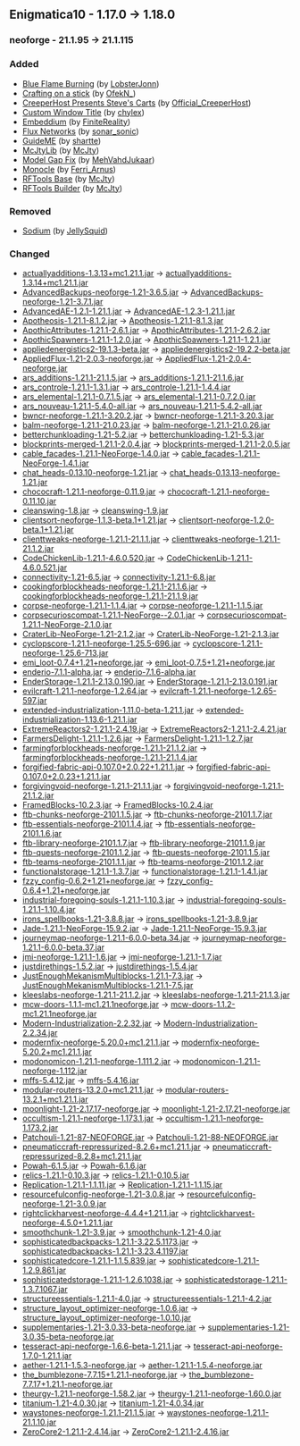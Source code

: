 ## Enigmatica10 - 1.17.0 -> 1.18.0

### neoforge - 21.1.95 -> 21.1.115

### Added

  * [Blue Flame Burning](https://www.curseforge.com/minecraft/mc-mods/blueflame) (by [LobsterJonn](https://www.curseforge.com/members/LobsterJonn/projects))
  * [Crafting on a stick](https://www.curseforge.com/minecraft/mc-mods/crafting-on-a-stick) (by [OfekN_](https://www.curseforge.com/members/OfekN_/projects))
  * [CreeperHost Presents Steve's Carts](https://www.curseforge.com/minecraft/mc-mods/creeperhost-presents-steves-carts) (by [Official_CreeperHost](https://www.curseforge.com/members/Official_CreeperHost/projects))
  * [Custom Window Title](https://www.curseforge.com/minecraft/mc-mods/custom-window-title) (by [chylex](https://www.curseforge.com/members/chylex/projects))
  * [Embeddium](https://www.curseforge.com/minecraft/mc-mods/embeddium) (by [FiniteReality](https://www.curseforge.com/members/FiniteReality/projects))
  * [Flux Networks](https://www.curseforge.com/minecraft/mc-mods/flux-networks) (by [sonar_sonic](https://www.curseforge.com/members/sonar_sonic/projects))
  * [GuideME](https://www.curseforge.com/minecraft/mc-mods/guideme) (by [shartte](https://www.curseforge.com/members/shartte/projects))
  * [McJtyLib](https://www.curseforge.com/minecraft/mc-mods/mcjtylib) (by [McJty](https://www.curseforge.com/members/McJty/projects))
  * [Model Gap Fix](https://www.curseforge.com/minecraft/mc-mods/model-gap-fix) (by [MehVahdJukaar](https://www.curseforge.com/members/MehVahdJukaar/projects))
  * [Monocle](https://www.curseforge.com/minecraft/mc-mods/monocle) (by [Ferri_Arnus](https://www.curseforge.com/members/Ferri_Arnus/projects))
  * [RFTools Base](https://www.curseforge.com/minecraft/mc-mods/rftools-base) (by [McJty](https://www.curseforge.com/members/McJty/projects))
  * [RFTools Builder](https://www.curseforge.com/minecraft/mc-mods/rftools-builder) (by [McJty](https://www.curseforge.com/members/McJty/projects))

### Removed

  * [Sodium](https://www.curseforge.com/minecraft/mc-mods/sodium) (by [JellySquid](https://www.curseforge.com/members/JellySquid/projects))

### Changed

  * [actuallyadditions-1.3.13+mc1.21.1.jar](https://www.curseforge.com/minecraft/mc-mods/actually-additions/files/6085031) -> [actuallyadditions-1.3.14+mc1.21.1.jar](https://www.curseforge.com/minecraft/mc-mods/actually-additions/files/6151639)
  * [AdvancedBackups-neoforge-1.21-3.6.5.jar](https://www.curseforge.com/minecraft/mc-mods/advanced-backups/files/6078908) -> [AdvancedBackups-neoforge-1.21-3.7.1.jar](https://www.curseforge.com/minecraft/mc-mods/advanced-backups/files/6148234)
  * [AdvancedAE-1.2.1-1.21.1.jar](https://www.curseforge.com/minecraft/mc-mods/advancedae/files/6074479) -> [AdvancedAE-1.2.3-1.21.1.jar](https://www.curseforge.com/minecraft/mc-mods/advancedae/files/6144667)
  * [Apotheosis-1.21.1-8.1.2.jar](https://www.curseforge.com/minecraft/mc-mods/apotheosis/files/6078226) -> [Apotheosis-1.21.1-8.1.3.jar](https://www.curseforge.com/minecraft/mc-mods/apotheosis/files/6148732)
  * [ApothicAttributes-1.21.1-2.6.1.jar](https://www.curseforge.com/minecraft/mc-mods/apothic-attributes/files/6060907) -> [ApothicAttributes-1.21.1-2.6.2.jar](https://www.curseforge.com/minecraft/mc-mods/apothic-attributes/files/6148951)
  * [ApothicSpawners-1.21.1-1.2.0.jar](https://www.curseforge.com/minecraft/mc-mods/apothic-spawners/files/6058055) -> [ApothicSpawners-1.21.1-1.2.1.jar](https://www.curseforge.com/minecraft/mc-mods/apothic-spawners/files/6148923)
  * [appliedenergistics2-19.1.3-beta.jar](https://www.curseforge.com/minecraft/mc-mods/applied-energistics-2/files/6087880) -> [appliedenergistics2-19.2.2-beta.jar](https://www.curseforge.com/minecraft/mc-mods/applied-energistics-2/files/6140781)
  * [AppliedFlux-1.21-2.0.3-neoforge.jar](https://www.curseforge.com/minecraft/mc-mods/applied-flux/files/5946853) -> [AppliedFlux-1.21-2.0.4-neoforge.jar](https://www.curseforge.com/minecraft/mc-mods/applied-flux/files/6171002)
  * [ars_additions-1.21.1-21.1.5.jar](https://www.curseforge.com/minecraft/mc-mods/ars-additions/files/5963794) -> [ars_additions-1.21.1-21.1.6.jar](https://www.curseforge.com/minecraft/mc-mods/ars-additions/files/6164563)
  * [ars_controle-1.21.1-1.3.1.jar](https://www.curseforge.com/minecraft/mc-mods/ars-controle/files/5952115) -> [ars_controle-1.21.1-1.4.4.jar](https://www.curseforge.com/minecraft/mc-mods/ars-controle/files/6173250)
  * [ars_elemental-1.21.1-0.7.1.5.jar](https://www.curseforge.com/minecraft/mc-mods/ars-elemental/files/6086122) -> [ars_elemental-1.21.1-0.7.2.0.jar](https://www.curseforge.com/minecraft/mc-mods/ars-elemental/files/6164238)
  * [ars_nouveau-1.21.1-5.4.0-all.jar](https://www.curseforge.com/minecraft/mc-mods/ars-nouveau/files/6101196) -> [ars_nouveau-1.21.1-5.4.2-all.jar](https://www.curseforge.com/minecraft/mc-mods/ars-nouveau/files/6175894)
  * [bwncr-neoforge-1.21.1-3.20.2.jar](https://www.curseforge.com/minecraft/mc-mods/bad-wither-no-cookie-reloaded/files/5969235) -> [bwncr-neoforge-1.21.1-3.20.3.jar](https://www.curseforge.com/minecraft/mc-mods/bad-wither-no-cookie-reloaded/files/6172735)
  * [balm-neoforge-1.21.1-21.0.23.jar](https://www.curseforge.com/minecraft/mc-mods/balm/files/6077702) -> [balm-neoforge-1.21.1-21.0.26.jar](https://www.curseforge.com/minecraft/mc-mods/balm/files/6170430)
  * [betterchunkloading-1.21-5.2.jar](https://www.curseforge.com/minecraft/mc-mods/better-chunk-loading-forge-fabric/files/6005149) -> [betterchunkloading-1.21-5.3.jar](https://www.curseforge.com/minecraft/mc-mods/better-chunk-loading-forge-fabric/files/6131967)
  * [blockprints-merged-1.21.1-2.0.4.jar](https://www.curseforge.com/minecraft/mc-mods/block-prints/files/5901355) -> [blockprints-merged-1.21.1-2.0.5.jar](https://www.curseforge.com/minecraft/mc-mods/block-prints/files/6175970)
  * [cable_facades-1.21.1-NeoForge-1.4.0.jar](https://www.curseforge.com/minecraft/mc-mods/cable-facades/files/6024345) -> [cable_facades-1.21.1-NeoForge-1.4.1.jar](https://www.curseforge.com/minecraft/mc-mods/cable-facades/files/6145095)
  * [chat_heads-0.13.10-neoforge-1.21.jar](https://www.curseforge.com/minecraft/mc-mods/chat-heads/files/6107653) -> [chat_heads-0.13.13-neoforge-1.21.jar](https://www.curseforge.com/minecraft/mc-mods/chat-heads/files/6171103)
  * [chococraft-1.21.1-neoforge-0.11.9.jar](https://www.curseforge.com/minecraft/mc-mods/chococraft/files/6033505) -> [chococraft-1.21.1-neoforge-0.11.10.jar](https://www.curseforge.com/minecraft/mc-mods/chococraft/files/6168957)
  * [cleanswing-1.8.jar](https://www.curseforge.com/minecraft/mc-mods/clean-swing-through-grass/files/5962509) -> [cleanswing-1.9.jar](https://www.curseforge.com/minecraft/mc-mods/clean-swing-through-grass/files/6153780)
  * [clientsort-neoforge-1.1.3-beta.1+1.21.jar](https://www.curseforge.com/minecraft/mc-mods/clientsort/files/6095277) -> [clientsort-neoforge-1.2.0-beta.1+1.21.jar](https://www.curseforge.com/minecraft/mc-mods/clientsort/files/6170479)
  * [clienttweaks-neoforge-1.21.1-21.1.1.jar](https://www.curseforge.com/minecraft/mc-mods/client-tweaks/files/5623442) -> [clienttweaks-neoforge-1.21.1-21.1.2.jar](https://www.curseforge.com/minecraft/mc-mods/client-tweaks/files/6157047)
  * [CodeChickenLib-1.21.1-4.6.0.520.jar](https://www.curseforge.com/minecraft/mc-mods/codechicken-lib-1-8/files/6061637) -> [CodeChickenLib-1.21.1-4.6.0.521.jar](https://www.curseforge.com/minecraft/mc-mods/codechicken-lib-1-8/files/6166790)
  * [connectivity-1.21-6.5.jar](https://www.curseforge.com/minecraft/mc-mods/connectivity/files/6050421) -> [connectivity-1.21.1-6.8.jar](https://www.curseforge.com/minecraft/mc-mods/connectivity/files/6164795)
  * [cookingforblockheads-neoforge-1.21.1-21.1.6.jar](https://www.curseforge.com/minecraft/mc-mods/cooking-for-blockheads/files/6079450) -> [cookingforblockheads-neoforge-1.21.1-21.1.9.jar](https://www.curseforge.com/minecraft/mc-mods/cooking-for-blockheads/files/6166945)
  * [corpse-neoforge-1.21.1-1.1.4.jar](https://www.curseforge.com/minecraft/mc-mods/corpse/files/5985809) -> [corpse-neoforge-1.21.1-1.1.5.jar](https://www.curseforge.com/minecraft/mc-mods/corpse/files/6121250)
  * [corpsecurioscompat-1.21.1-NeoForge--2.0.1.jar](https://www.curseforge.com/minecraft/mc-mods/corpse-x-curios-api-compat/files/6045859) -> [corpsecurioscompat-1.21.1-NeoForge-2.1.0.jar](https://www.curseforge.com/minecraft/mc-mods/corpse-x-curios-api-compat/files/6154101)
  * [CraterLib-NeoForge-1.21-2.1.2.jar](https://www.curseforge.com/minecraft/mc-mods/craterlib/files/5958868) -> [CraterLib-NeoForge-1.21-2.1.3.jar](https://www.curseforge.com/minecraft/mc-mods/craterlib/files/6150125)
  * [cyclopscore-1.21.1-neoforge-1.25.5-696.jar](https://www.curseforge.com/minecraft/mc-mods/cyclops-core/files/6059640) -> [cyclopscore-1.21.1-neoforge-1.25.6-713.jar](https://www.curseforge.com/minecraft/mc-mods/cyclops-core/files/6173925)
  * [emi_loot-0.7.4+1.21+neoforge.jar](https://www.curseforge.com/minecraft/mc-mods/emi-loot/files/5760220) -> [emi_loot-0.7.5+1.21+neoforge.jar](https://www.curseforge.com/minecraft/mc-mods/emi-loot/files/6155842)
  * [enderio-7.1.1-alpha.jar](https://www.curseforge.com/minecraft/mc-mods/ender-io/files/6037388) -> [enderio-7.1.6-alpha.jar](https://www.curseforge.com/minecraft/mc-mods/ender-io/files/6138288)
  * [EnderStorage-1.21.1-2.13.0.190.jar](https://www.curseforge.com/minecraft/mc-mods/ender-storage-1-8/files/6045204) -> [EnderStorage-1.21.1-2.13.0.191.jar](https://www.curseforge.com/minecraft/mc-mods/ender-storage-1-8/files/6159037)
  * [evilcraft-1.21.1-neoforge-1.2.64.jar](https://www.curseforge.com/minecraft/mc-mods/evilcraft/files/6102312) -> [evilcraft-1.21.1-neoforge-1.2.65-597.jar](https://www.curseforge.com/minecraft/mc-mods/evilcraft/files/6173946)
  * [extended-industrialization-1.11.0-beta-1.21.1.jar](https://www.curseforge.com/minecraft/mc-mods/extended-industrialization/files/6089000) -> [extended-industrialization-1.13.6-1.21.1.jar](https://www.curseforge.com/minecraft/mc-mods/extended-industrialization/files/6169157)
  * [ExtremeReactors2-1.21.1-2.4.19.jar](https://www.curseforge.com/minecraft/mc-mods/extreme-reactors/files/6052271) -> [ExtremeReactors2-1.21.1-2.4.21.jar](https://www.curseforge.com/minecraft/mc-mods/extreme-reactors/files/6158187)
  * [FarmersDelight-1.21.1-1.2.6.jar](https://www.curseforge.com/minecraft/mc-mods/farmers-delight/files/5962800) -> [FarmersDelight-1.21.1-1.2.7.jar](https://www.curseforge.com/minecraft/mc-mods/farmers-delight/files/6154807)
  * [farmingforblockheads-neoforge-1.21.1-21.1.2.jar](https://www.curseforge.com/minecraft/mc-mods/farming-for-blockheads/files/5676542) -> [farmingforblockheads-neoforge-1.21.1-21.1.4.jar](https://www.curseforge.com/minecraft/mc-mods/farming-for-blockheads/files/6147665)
  * [forgified-fabric-api-0.107.0+2.0.22+1.21.1.jar](https://www.curseforge.com/minecraft/mc-mods/forgified-fabric-api/files/5998326) -> [forgified-fabric-api-0.107.0+2.0.23+1.21.1.jar](https://www.curseforge.com/minecraft/mc-mods/forgified-fabric-api/files/6136650)
  * [forgivingvoid-neoforge-1.21.1-21.1.1.jar](https://www.curseforge.com/minecraft/mc-mods/forgiving-void/files/5623776) -> [forgivingvoid-neoforge-1.21.1-21.1.2.jar](https://www.curseforge.com/minecraft/mc-mods/forgiving-void/files/6171035)
  * [FramedBlocks-10.2.3.jar](https://www.curseforge.com/minecraft/mc-mods/framedblocks/files/6090984) -> [FramedBlocks-10.2.4.jar](https://www.curseforge.com/minecraft/mc-mods/framedblocks/files/6127891)
  * [ftb-chunks-neoforge-2101.1.5.jar](https://www.curseforge.com/minecraft/mc-mods/ftb-chunks-forge/files/5968500) -> [ftb-chunks-neoforge-2101.1.7.jar](https://www.curseforge.com/minecraft/mc-mods/ftb-chunks-forge/files/6121389)
  * [ftb-essentials-neoforge-2101.1.4.jar](https://www.curseforge.com/minecraft/mc-mods/ftb-essentials/files/6106630) -> [ftb-essentials-neoforge-2101.1.6.jar](https://www.curseforge.com/minecraft/mc-mods/ftb-essentials/files/6179042)
  * [ftb-library-neoforge-2101.1.7.jar](https://www.curseforge.com/minecraft/mc-mods/ftb-library-forge/files/6016745) -> [ftb-library-neoforge-2101.1.9.jar](https://www.curseforge.com/minecraft/mc-mods/ftb-library-forge/files/6161173)
  * [ftb-quests-neoforge-2101.1.2.jar](https://www.curseforge.com/minecraft/mc-mods/ftb-quests-forge/files/6083251) -> [ftb-quests-neoforge-2101.1.5.jar](https://www.curseforge.com/minecraft/mc-mods/ftb-quests-forge/files/6167037)
  * [ftb-teams-neoforge-2101.1.1.jar](https://www.curseforge.com/minecraft/mc-mods/ftb-teams-forge/files/5882217) -> [ftb-teams-neoforge-2101.1.2.jar](https://www.curseforge.com/minecraft/mc-mods/ftb-teams-forge/files/6119437)
  * [functionalstorage-1.21.1-1.3.7.jar](https://www.curseforge.com/minecraft/mc-mods/functional-storage/files/6023174) -> [functionalstorage-1.21.1-1.4.1.jar](https://www.curseforge.com/minecraft/mc-mods/functional-storage/files/6155196)
  * [fzzy_config-0.6.2+1.21+neoforge.jar](https://www.curseforge.com/minecraft/mc-mods/fzzy-config/files/6097792) -> [fzzy_config-0.6.4+1.21+neoforge.jar](https://www.curseforge.com/minecraft/mc-mods/fzzy-config/files/6144532)
  * [industrial-foregoing-souls-1.21.1-1.10.3.jar](https://www.curseforge.com/minecraft/mc-mods/industrial-foregoing-souls/files/5962885) -> [industrial-foregoing-souls-1.21.1-1.10.4.jar](https://www.curseforge.com/minecraft/mc-mods/industrial-foregoing-souls/files/6151480)
  * [irons_spellbooks-1.21-3.8.8.jar](https://www.curseforge.com/minecraft/mc-mods/irons-spells-n-spellbooks/files/6054197) -> [irons_spellbooks-1.21-3.8.9.jar](https://www.curseforge.com/minecraft/mc-mods/irons-spells-n-spellbooks/files/6117735)
  * [Jade-1.21.1-NeoForge-15.9.2.jar](https://www.curseforge.com/minecraft/mc-mods/jade/files/6011258) -> [Jade-1.21.1-NeoForge-15.9.3.jar](https://www.curseforge.com/minecraft/mc-mods/jade/files/6155158)
  * [journeymap-neoforge-1.21.1-6.0.0-beta.34.jar](https://www.curseforge.com/minecraft/mc-mods/journeymap/files/6085344) -> [journeymap-neoforge-1.21.1-6.0.0-beta.37.jar](https://www.curseforge.com/minecraft/mc-mods/journeymap/files/6124693)
  * [jmi-neoforge-1.21.1-1.6.jar](https://www.curseforge.com/minecraft/mc-mods/journeymap-integration/files/5759006) -> [jmi-neoforge-1.21.1-1.7.jar](https://www.curseforge.com/minecraft/mc-mods/journeymap-integration/files/6178725)
  * [justdirethings-1.5.2.jar](https://www.curseforge.com/minecraft/mc-mods/just-dire-things/files/6097241) -> [justdirethings-1.5.4.jar](https://www.curseforge.com/minecraft/mc-mods/just-dire-things/files/6161633)
  * [JustEnoughMekanismMultiblocks-1.21.1-7.3.jar](https://www.curseforge.com/minecraft/mc-mods/just-enough-mekanism-multiblocks/files/6039627) -> [JustEnoughMekanismMultiblocks-1.21.1-7.5.jar](https://www.curseforge.com/minecraft/mc-mods/just-enough-mekanism-multiblocks/files/6170220)
  * [kleeslabs-neoforge-1.21.1-21.1.2.jar](https://www.curseforge.com/minecraft/mc-mods/kleeslabs/files/6077635) -> [kleeslabs-neoforge-1.21.1-21.1.3.jar](https://www.curseforge.com/minecraft/mc-mods/kleeslabs/files/6147686)
  * [mcw-doors-1.1.1-mc1.21.1neoforge.jar](https://www.curseforge.com/minecraft/mc-mods/macaws-doors/files/5635653) -> [mcw-doors-1.1.2-mc1.21.1neoforge.jar](https://www.curseforge.com/minecraft/mc-mods/macaws-doors/files/6146345)
  * [Modern-Industrialization-2.2.32.jar](https://www.curseforge.com/minecraft/mc-mods/modern-industrialization/files/6097606) -> [Modern-Industrialization-2.2.34.jar](https://www.curseforge.com/minecraft/mc-mods/modern-industrialization/files/6161932)
  * [modernfix-neoforge-5.20.0+mc1.21.1.jar](https://www.curseforge.com/minecraft/mc-mods/modernfix/files/6025615) -> [modernfix-neoforge-5.20.2+mc1.21.1.jar](https://www.curseforge.com/minecraft/mc-mods/modernfix/files/6125147)
  * [modonomicon-1.21.1-neoforge-1.111.2.jar](https://www.curseforge.com/minecraft/mc-mods/modonomicon/files/6065157) -> [modonomicon-1.21.1-neoforge-1.112.jar](https://www.curseforge.com/minecraft/mc-mods/modonomicon/files/6178513)
  * [mffs-5.4.12.jar](https://www.curseforge.com/minecraft/mc-mods/mffs/files/5744144) -> [mffs-5.4.16.jar](https://www.curseforge.com/minecraft/mc-mods/mffs/files/6113043)
  * [modular-routers-13.2.0+mc1.21.1.jar](https://www.curseforge.com/minecraft/mc-mods/modular-routers/files/5937500) -> [modular-routers-13.2.1+mc1.21.1.jar](https://www.curseforge.com/minecraft/mc-mods/modular-routers/files/6130459)
  * [moonlight-1.21-2.17.17-neoforge.jar](https://www.curseforge.com/minecraft/mc-mods/selene/files/6106442) -> [moonlight-1.21-2.17.21-neoforge.jar](https://www.curseforge.com/minecraft/mc-mods/selene/files/6142532)
  * [occultism-1.21.1-neoforge-1.173.1.jar](https://www.curseforge.com/minecraft/mc-mods/occultism/files/6095342) -> [occultism-1.21.1-neoforge-1.173.2.jar](https://www.curseforge.com/minecraft/mc-mods/occultism/files/6156742)
  * [Patchouli-1.21-87-NEOFORGE.jar](https://www.curseforge.com/minecraft/mc-mods/patchouli/files/5683901) -> [Patchouli-1.21-88-NEOFORGE.jar](https://www.curseforge.com/minecraft/mc-mods/patchouli/files/6164617)
  * [pneumaticcraft-repressurized-8.2.6+mc1.21.1.jar](https://www.curseforge.com/minecraft/mc-mods/pneumaticcraft-repressurized/files/6042033) -> [pneumaticcraft-repressurized-8.2.8+mc1.21.1.jar](https://www.curseforge.com/minecraft/mc-mods/pneumaticcraft-repressurized/files/6142911)
  * [Powah-6.1.5.jar](https://www.curseforge.com/minecraft/mc-mods/powah-rearchitected/files/6074034) -> [Powah-6.1.6.jar](https://www.curseforge.com/minecraft/mc-mods/powah-rearchitected/files/6143661)
  * [relics-1.21.1-0.10.3.jar](https://www.curseforge.com/minecraft/mc-mods/relics-mod/files/6102892) -> [relics-1.21.1-0.10.5.jar](https://www.curseforge.com/minecraft/mc-mods/relics-mod/files/6151124)
  * [Replication-1.21.1-1.1.11.jar](https://www.curseforge.com/minecraft/mc-mods/replication/files/6100193) -> [Replication-1.21.1-1.1.15.jar](https://www.curseforge.com/minecraft/mc-mods/replication/files/6168308)
  * [resourcefulconfig-neoforge-1.21-3.0.8.jar](https://www.curseforge.com/minecraft/mc-mods/resourceful-config/files/5808466) -> [resourcefulconfig-neoforge-1.21-3.0.9.jar](https://www.curseforge.com/minecraft/mc-mods/resourceful-config/files/6142616)
  * [rightclickharvest-neoforge-4.4.4+1.21.1.jar](https://www.curseforge.com/minecraft/mc-mods/rightclickharvest/files/5988189) -> [rightclickharvest-neoforge-4.5.0+1.21.1.jar](https://www.curseforge.com/minecraft/mc-mods/rightclickharvest/files/6134804)
  * [smoothchunk-1.21-3.9.jar](https://www.curseforge.com/minecraft/mc-mods/smooth-chunk-save/files/6070479) -> [smoothchunk-1.21-4.0.jar](https://www.curseforge.com/minecraft/mc-mods/smooth-chunk-save/files/6118218)
  * [sophisticatedbackpacks-1.21.1-3.22.5.1173.jar](https://www.curseforge.com/minecraft/mc-mods/sophisticated-backpacks/files/6093515) -> [sophisticatedbackpacks-1.21.1-3.23.4.1197.jar](https://www.curseforge.com/minecraft/mc-mods/sophisticated-backpacks/files/6178602)
  * [sophisticatedcore-1.21.1-1.1.5.839.jar](https://www.curseforge.com/minecraft/mc-mods/sophisticated-core/files/6104258) -> [sophisticatedcore-1.21.1-1.2.9.861.jar](https://www.curseforge.com/minecraft/mc-mods/sophisticated-core/files/6178004)
  * [sophisticatedstorage-1.21.1-1.2.6.1038.jar](https://www.curseforge.com/minecraft/mc-mods/sophisticated-storage/files/6093519) -> [sophisticatedstorage-1.21.1-1.3.7.1067.jar](https://www.curseforge.com/minecraft/mc-mods/sophisticated-storage/files/6178576)
  * [structureessentials-1.21.1-4.0.jar](https://www.curseforge.com/minecraft/mc-mods/structure-essentials-forge-fabric/files/6100901) -> [structureessentials-1.21.1-4.2.jar](https://www.curseforge.com/minecraft/mc-mods/structure-essentials-forge-fabric/files/6132068)
  * [structure_layout_optimizer-neoforge-1.0.6.jar](https://www.curseforge.com/minecraft/mc-mods/structure-layout-optimizer/files/6035586) -> [structure_layout_optimizer-neoforge-1.0.10.jar](https://www.curseforge.com/minecraft/mc-mods/structure-layout-optimizer/files/6125430)
  * [supplementaries-1.21-3.0.33-beta-neoforge.jar](https://www.curseforge.com/minecraft/mc-mods/supplementaries/files/6104050) -> [supplementaries-1.21-3.0.35-beta-neoforge.jar](https://www.curseforge.com/minecraft/mc-mods/supplementaries/files/6157086)
  * [tesseract-api-neoforge-1.6.6-beta-1.21.1.jar](https://www.curseforge.com/minecraft/mc-mods/tesseract-api-neoforge/files/6091509) -> [tesseract-api-neoforge-1.7.0-1.21.1.jar](https://www.curseforge.com/minecraft/mc-mods/tesseract-api-neoforge/files/6136105)
  * [aether-1.21.1-1.5.3-neoforge.jar](https://www.curseforge.com/minecraft/mc-mods/aether/files/6108540) -> [aether-1.21.1-1.5.4-neoforge.jar](https://www.curseforge.com/minecraft/mc-mods/aether/files/6172950)
  * [the_bumblezone-7.7.15+1.21.1-neoforge.jar](https://www.curseforge.com/minecraft/mc-mods/the-bumblezone-forge/files/6092029) -> [the_bumblezone-7.7.17+1.21.1-neoforge.jar](https://www.curseforge.com/minecraft/mc-mods/the-bumblezone-forge/files/6141117)
  * [theurgy-1.21.1-neoforge-1.58.2.jar](https://www.curseforge.com/minecraft/mc-mods/theurgy/files/5920165) -> [theurgy-1.21.1-neoforge-1.60.0.jar](https://www.curseforge.com/minecraft/mc-mods/theurgy/files/6178485)
  * [titanium-1.21-4.0.30.jar](https://www.curseforge.com/minecraft/mc-mods/titanium/files/5897690) -> [titanium-1.21-4.0.34.jar](https://www.curseforge.com/minecraft/mc-mods/titanium/files/6155132)
  * [waystones-neoforge-1.21.1-21.1.5.jar](https://www.curseforge.com/minecraft/mc-mods/waystones/files/5841748) -> [waystones-neoforge-1.21.1-21.1.10.jar](https://www.curseforge.com/minecraft/mc-mods/waystones/files/6156655)
  * [ZeroCore2-1.21.1-2.4.14.jar](https://www.curseforge.com/minecraft/mc-mods/zerocore/files/5952928) -> [ZeroCore2-1.21.1-2.4.16.jar](https://www.curseforge.com/minecraft/mc-mods/zerocore/files/6160798)

